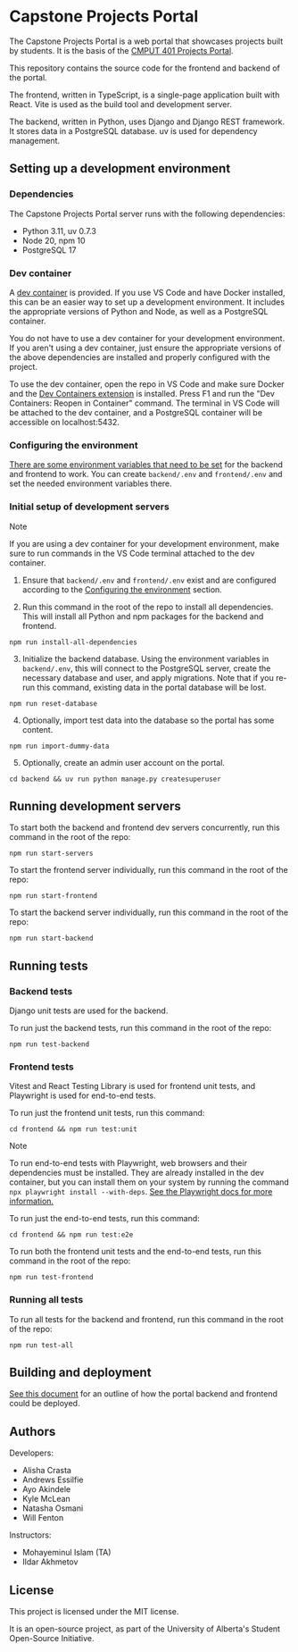 # Capstone Projects Portal

The Capstone Projects Portal is a web portal that showcases projects built by students.
It is the basis of the [CMPUT 401 Projects Portal](https://cmput401.ca).

This repository contains the source code for the frontend and backend of the portal.

The frontend, written in TypeScript, is a single-page application built with React.
Vite is used as the build tool and development server.

The backend, written in Python, uses Django and Django REST framework. It stores data in a PostgreSQL database.
uv is used for dependency management.

## Setting up a development environment

### Dependencies

The Capstone Projects Portal server runs with the following dependencies:

- Python 3.11, uv 0.7.3
- Node 20, npm 10
- PostgreSQL 17

### Dev container

A [dev container](https://code.visualstudio.com/docs/devcontainers/containers) is provided.
If you use VS Code and have Docker installed, this can be an easier way to set up a development environment.
It includes the appropriate versions of Python and Node, as well as a PostgreSQL container.

You do not have to use a dev container for your development environment. If you aren't using a dev container,
just ensure the appropriate versions of the above dependencies are installed and properly configured with the project.

To use the dev container, open the repo in VS Code and make sure Docker and the
[Dev Containers extension](vscode:extension/ms-vscode-remote.remote-containers) is installed.
Press F1 and run the "Dev Containers: Reopen in Container" command. The terminal in VS Code will be attached
to the dev container, and a PostgreSQL container will be accessible on localhost:5432.

### Configuring the environment

[There are some environment variables that need to be set](docs/environment-variables.md)
for the backend and frontend to work. You can create `backend/.env` and `frontend/.env`
and set the needed environment variables there.

### Initial setup of development servers

> [!NOTE]
> If you are using a dev container for your development environment,
> make sure to run commands in the VS Code terminal attached to the dev container.

1. Ensure that `backend/.env` and `frontend/.env` exist and are configured according to the
   [Configuring the environment](#configuring-the-environment) section.

2. Run this command in the root of the repo to install all dependencies.
   This will install all Python and npm packages for the backend and frontend.

```
npm run install-all-dependencies
```

3. Initialize the backend database. Using the environment variables in `backend/.env`, this will
   connect to the PostgreSQL server, create the necessary database and user, and apply migrations.
   Note that if you re-run this command, existing data in the portal database will be lost.

```
npm run reset-database
```

4. Optionally, import test data into the database so the portal has some content.

```
npm run import-dummy-data
```

5. Optionally, create an admin user account on the portal.

```
cd backend && uv run python manage.py createsuperuser
```

## Running development servers

To start both the backend and frontend dev servers concurrently, run this command in the root of the repo:

```
npm run start-servers
```

To start the frontend server individually, run this command in the root of the repo:

```
npm run start-frontend
```

To start the backend server individually, run this command in the root of the repo:

```
npm run start-backend
```

## Running tests

### Backend tests

Django unit tests are used for the backend.

To run just the backend tests, run this command in the root of the repo:

```
npm run test-backend
```

### Frontend tests

Vitest and React Testing Library is used for frontend unit tests, and Playwright is used
for end-to-end tests.

To run just the frontend unit tests, run this command:

```
cd frontend && npm run test:unit
```

> [!NOTE]
> To run end-to-end tests with Playwright, web browsers and their dependencies must be installed.
> They are already installed in the dev container, but you can install them on your system by running the command
> `npx playwright install --with-deps`. [See the Playwright docs for more information.](https://playwright.dev/docs/browsers)

To run just the end-to-end tests, run this command:

```
cd frontend && npm run test:e2e
```

To run both the frontend unit tests and the end-to-end tests, run this command in the root of the repo:

```
npm run test-frontend
```

### Running all tests

To run all tests for the backend and frontend, run this command in the root of the repo:

```
npm run test-all
```

## Building and deployment

[See this document](docs/deployment.md) for an outline of how the portal backend and frontend
could be deployed.

## Authors

Developers:

- Alisha Crasta
- Andrews Essilfie
- Ayo Akindele
- Kyle McLean
- Natasha Osmani
- Will Fenton

Instructors:

- Mohayeminul Islam (TA)
- Ildar Akhmetov

## License

This project is licensed under the MIT license.

It is an open-source project, as part of the University of Alberta's Student Open-Source Initiative.
